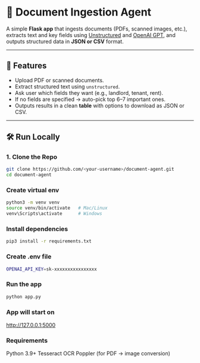 # 📄 Document Ingestion Agent

A simple **Flask app** that ingests documents (PDFs, scanned images, etc.), extracts text and key fields using [Unstructured](https://github.com/Unstructured-IO/unstructured) and [OpenAI GPT](https://platform.openai.com/), and outputs structured data in **JSON or CSV** format.  

---

## 🚀 Features
- Upload PDF or scanned documents.  
- Extract structured text using `unstructured`.  
- Ask user which fields they want (e.g., landlord, tenant, rent).  
- If no fields are specified → auto-pick top 6–7 important ones.  
- Outputs results in a clean **table** with options to download as JSON or CSV.  

---

## 🛠️ Run Locally

### 1. Clone the Repo
```bash
git clone https://github.com/<your-username>/document-agent.git
cd document-agent
```

### Create virtual env
```bash
python3 -m venv venv
source venv/bin/activate   # Mac/Linux
venv\Scripts\activate      # Windows
```

### Install dependencies
```bash
pip3 install -r requirements.txt
```

### Create .env file
```bash
OPENAI_API_KEY=sk-xxxxxxxxxxxxxxxx
```
### Run the app
```bash
python app.py
```

### App will start on 
http://127.0.0.1:5000

### Requirements

Python 3.9+
Tesseract OCR
Poppler (for PDF → image conversion)
